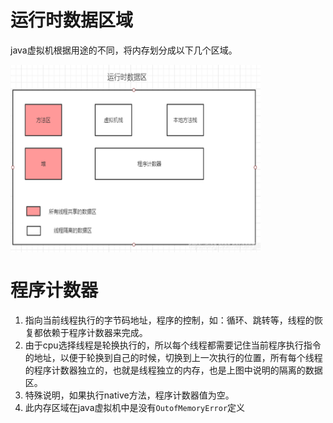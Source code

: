 # 运行时数据区域

java虚拟机根据用途的不同，将内存划分成以下几个区域。

<img src="https://raw.githubusercontent.com/dengjili/study_java_virtual_machine/master/picture/chapter02/2.2/1.png" width = "400" height = "300" div align=center />

# 程序计数器

1. 指向当前线程执行的字节码地址，程序的控制，如：循环、跳转等，线程的恢复都依赖于程序计数器来完成。
2. 由于cpu选择线程是轮换执行的，所以每个线程都需要记住当前程序执行指令的地址，以便于轮换到自己的时候，切换到上一次执行的位置，所有每个线程的程序计数器独立的，也就是线程独立的内存，也是上图中说明的隔离的数据区。
3. 特殊说明，如果执行native方法，程序计数器值为空。
4. 此内存区域在java虚拟机中是没有`OutofMemoryError`定义